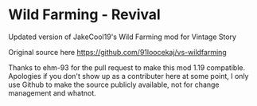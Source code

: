 # Wild Farming - Revival
Updated version of JakeCool19's Wild Farming mod for Vintage Story

Original source here
https://github.com/91loocekaj/vs-wildfarming

Thanks to ehm-93 for the pull request to make this mod 1.19 compatible.  Apologies if you don't show up as a contributer here at some point, I only use Github to make the source publicly available, not for change management and whatnot.

